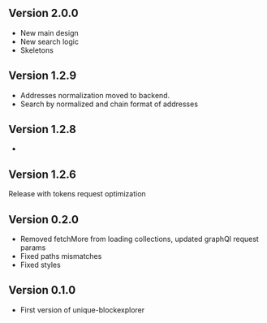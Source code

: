 ## Version 2.0.0

- New main design
- New search logic
- Skeletons

## Version 1.2.9

- Addresses normalization moved to backend.
- Search by normalized and chain format of addresses

## Version 1.2.8

-

## Version 1.2.6

Release with tokens request optimization

## Version 0.2.0

- Removed fetchMore from loading collections, updated graphQl request params
- Fixed paths mismatches
- Fixed styles

## Version 0.1.0

- First version of unique-blockexplorer